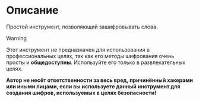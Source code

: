 # Описание
Простой инструмент, позволяющий зашифровывать слова.

>[!WARNING]
>Этот инструмент не предназначен для использования в профессиональных целях, так как его методы шифрования очень просты и **общедоступны**. Используйте его только в развлекательных целях.
>
>**Автор не несёт ответственности за весь вред, причинённый хакерами или иными лицами, если вы используете данный инструмент для создания шифров, используемых в целях безопасности!**


